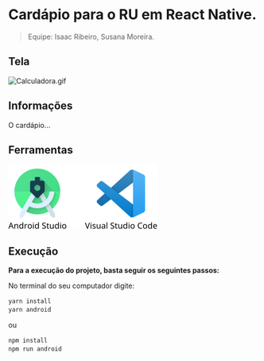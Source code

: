 # Cardápio para o RU em React Native.
> Equipe: Isaac Ribeiro, Susana Moreira.

## Tela

![Calculadora.gif](https://media.giphy.com/media/eNkgrXVRXBeI58xqsj/giphy.gif)

## Informações

O cardápio...

## Ferramentas

![ferramentas.png](https://github.com/SusanaMCosta/calculadora/blob/master/ferramentas.png)

## Execução

**Para a execução do projeto, basta seguir os seguintes passos:**

No terminal do seu computador digite:

```sh
yarn install
yarn android
```
ou

```sh
npm install
npm run android
```
